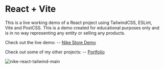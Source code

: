 # React + Vite

This is a live working demo of a React project using TailwindCSS, ESLint, Vite and PostCSS. 
This is a demo created for educational purposes only and is in no way representing any entity or selling any products.


Check out the live demo:
-- [Nike Store Demo](https://github.com/theElephants)

Check out some of my other projects:
-- [Portfolio](https://portfolio.kershdigital.com)

![nike-react-tailwind-main](https://github.com/theElephants/nike-demo-react-tailwind/assets/50935468/ae6c40ef-0234-45e8-8d54-3802e1611e3d)
